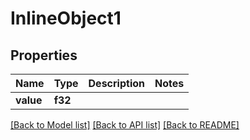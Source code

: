 # InlineObject1

## Properties

Name | Type | Description | Notes
------------ | ------------- | ------------- | -------------
**value** | **f32** |  | 

[[Back to Model list]](../README.md#documentation-for-models) [[Back to API list]](../README.md#documentation-for-api-endpoints) [[Back to README]](../README.md)


